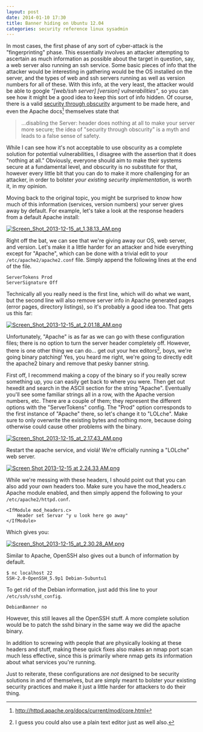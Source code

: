 ```yaml
---
layout: post
date: 2014-01-10 17:30
title: Banner hiding on Ubuntu 12.04
categories: security reference linux sysadmin
---
```


In most cases, the first phase of any sort of cyber-attack is the "fingerprinting" phase. This essentially involves an attacker attempting to ascertain as much information as possible about the target in question, say, a web server also running an ssh service. Some basic pieces of info that the attacker would be interesting in gathering would be the OS installed on the server, and the types of web and ssh servers running as well as version numbers for all of these. With this info, at the very least, the attacker would be able to google *"[web/ssh server] [version] vulnerabilities"*, so you can see how it might be a good idea to keep this sort of info hidden. Of course, there is a valid [security through obscurity](http://en.wikipedia.org/wiki/Security_through_obscurity) argument to be made here, and even the Apache docs[^1] themselves state that 

> ...disabling the Server: header does nothing at all to make your server more secure; the idea of "security through obscurity" is a myth and leads to a false sense of safety. 

While I can see how it's not acceptable to use obscurity as a complete solution for potential vulnerabilities, I disagree with the assertion that it does "nothing at all." Obviously, everyone should aim to make their systems secure at a fundamental level, and obscurity is no substitute for that, however every little bit that you can do to make it more challenging for an attacker, in order to bolster *your existing security implementation*, is worth it, in my opinion.

Moving back to the original topic, you might be surprised to know how much of this information (services, version numbers) your server gives away by default. For example, let's take a look at the response headers from a default Apache install:

[![Screen_Shot_2013-12-15_at_1.38.13_AM.png](https://d23f6h5jpj26xu.cloudfront.net/sgoa4yt9b3putw_small.png)](http://img.svbtle.com/sgoa4yt9b3putw.png)

Right off the bat, we can see that we're giving away our OS, web server, and version. Let's make it a little harder for an attacker and hide everything except for "Apache", which can be done with a trivial edit to your `/etc/apache2/apache2.conf` file. Simply append the following lines at the end of the file.

    ServerTokens Prod
    ServerSignature Off

Technically all you really need is the first line, which will do what we want, but the second line will also remove server info in Apache generated pages (error pages, directory listings), so it's probably a good idea too. That gets us this far:

[![Screen_Shot_2013-12-15_at_2.01.18_AM.png](https://d23f6h5jpj26xu.cloudfront.net/1gs6rgbxmeliq_small.png)](http://img.svbtle.com/1gs6rgbxmeliq.png)

Unfortunately, "Apache" is as far as we can go with these configuration files; there is no option to turn the server header completely off. However, there is one other thing we can do... get out your hex editors[^2], boys, we're going binary patching! Yes, you heard me right, we're going to directly edit the apache2 binary and remove that pesky banner string. 

First off, I recommend making a copy of the binary so if you really screw something up, you can easily get back to where you were. Then get out hexedit and search in the ASCII section for the string "Apache". Eventually you'll see some familiar strings all in a row, with the Apache version numbers, etc. There are a couple of them; they represent the different options with the "ServerTokens" config. The "Prod" option corresponds to the first instance of "Apache" there, so let's change it to "LOLche". Make sure to only overwrite the existing bytes and nothing more, because doing otherwise could cause other problems with the binary.

[![Screen_Shot_2013-12-15_at_2.17.43_AM.png](https://d23f6h5jpj26xu.cloudfront.net/tok3zivx32pngq_small.png)](http://img.svbtle.com/tok3zivx32pngq.png)

Restart the apache service, and violá! We're officially running a "LOLche" web server.

[![Screen Shot 2013-12-15 at 2.24.33 AM.png](https://d23f6h5jpj26xu.cloudfront.net/rhhj4sha4u4jug_small.png)](http://img.svbtle.com/rhhj4sha4u4jug.png)

While we're messing with these headers, I should point out that you can also add your own headers too. Make sure you have the mod_headers.c Apache module enabled, and then simply append the following to your `/etc/apache2/httpd.conf`.


    <IfModule mod_headers.c>
        Header set Servar "y u look here go away"
    </IfModule>

Which gives you:

[![Screen_Shot_2013-12-15_at_2.30.28_AM.png](https://d23f6h5jpj26xu.cloudfront.net/9lml4ymw40acog_small.png)](http://img.svbtle.com/9lml4ymw40acog.png)

Similar to Apache, OpenSSH also gives out a bunch of information by default.

    $ nc localhost 22
    SSH-2.0-OpenSSH_5.9p1 Debian-5ubuntu1

To get rid of the Debian information, just add this line to your `/etc/ssh/sshd_config`.

    DebianBanner no

However, this still leaves all the OpenSSH stuff. A more complete solution would be to patch the sshd binary in the same way we did the apache binary.

In addition to screwing with people that are physically looking at these headers and stuff, making these quick fixes also makes an nmap port scan much less effective, since this is primarily where nmap gets its information about what services you're running.

Just to reiterate, these configurations are *not* designed to be security solutions in and of themselves, but are simply meant to bolster your existing security practices and make it just a little harder for attackers to do their thing.

[^1]: http://httpd.apache.org/docs/current/mod/core.html

[^2]: I guess you could also use a plain text editor just as well also.
